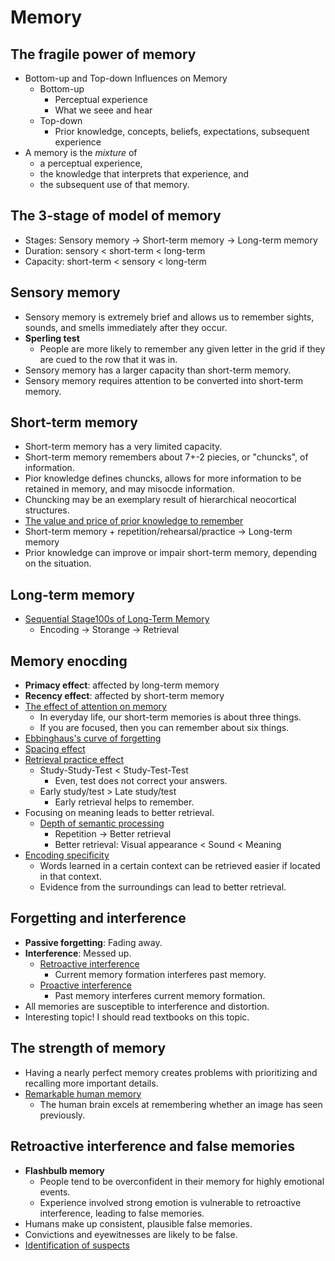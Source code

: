 # Memory

## The fragile power of memory

- Bottom-up and Top-down Influences on Memory
  - Bottom-up
    - Perceptual experience
    - What we seee and hear
  - Top-down
    - Prior knowledge, concepts, beliefs, expectations, subsequent experience
- A memory is the *mixture* of
  - a perceptual experience,
  - the knowledge that interprets that experience, and
  - the subsequent use of that memory.

## The 3-stage of model of memory

- Stages: Sensory memory -> Short-term memory -> Long-term memory
- Duration: sensory < short-term < long-term
- Capacity: short-term < sensory < long-term

## Sensory memory

- Sensory memory is extremely brief and allows us to remember sights, sounds, and smells immediately after they occur.
- **Sperling test**
  - People are more likely to remember any given letter in the grid if they are cued to the row that it was in.
- Sensory memory has a larger capacity than short-term memory.
- Sensory memory requires attention to be converted into short-term memory.

## Short-term memory

- Short-term memory has a very limited capacity.
- Short-term memory remembers about 7+-2 piecies, or "chuncks", of information.
- Pior knowledge defines chuncks, allows for more information to be retained in memory, and may misocde information.
- Chuncking may be an exemplary result of hierarchical neocortical structures.
- [The value and price of prior knowledge to remember](images/value-price-of-knowledge.png)
- Short-term memory + repetition/rehearsal/practice -> Long-term memory
- Prior knowledge can improve or impair short-term memory, depending on the situation.

## Long-term memory

- [Sequential Stage100s of Long-Term Memory](images/seq-stages-LTM.png)
  - Encoding -> Storange -> Retrieval

## Memory enocding

- **Primacy effect**: affected by long-term memory
- **Recency effect**: affected by short-term memory
- [The effect of attention on memory](images/STM-effect-of-attention.png)
  - In everyday life, our short-term memories is about three things.
  - If you are focused, then you can remember about six things.
- [Ebbinghaus's curve of forgetting](Ebbinghaus-curve-of-forgetting)
- [Spacing effect](images/spacing-effect.png)
- [Retrieval practice effect](images/retrieval-practice-effect.png)
  - Study-Study-Test < Study-Test-Test
    - Even, test does not correct your answers.
  - Early study/test > Late study/test
    - Early retrieval helps to remember.
- Focusing on meaning leads to better retrieval.
  - [Depth of semantic processing](images/depth-of-semantic-processing.png)
    - Repetition -> Better retrieval
    - Better retrieval: Visual appearance < Sound < Meaning
- [Encoding specificity](images/encoding-specificity.png)
  - Words learned in a certain context can be retrieved easier if located in that context.
  - Evidence from the surroundings can lead to better retrieval.

## Forgetting and interference

- **Passive forgetting**: Fading away.
- **Interference**: Messed up.
  - [Retroactive interference](images/retroactive-interference.png)
    - Current memory formation interferes past memory.
  - [Proactive interference](images/proactive-interference.png)
    - Past memory interferes current memory formation.
- All memories are susceptible to interference and distortion.
- Interesting topic! I should read textbooks on this topic.


## The strength of memory

- Having a nearly perfect memory creates problems with prioritizing and recalling more important details.
- [Remarkable human memory](images/remarkable-human-memory.png)
  - The human brain excels at remembering whether an image has seen previously.

## Retroactive interference and false memories

- **Flashbulb memory**
  - People tend to be overconfident in their memory for highly emotional events.
  - Experience involved strong emotion is vulnerable to retroactive interference, leading to false memories.
- Humans make up consistent, plausible false memories.
- Convictions and eyewitnesses are likely to be false.
- [Identification of suspects](images/identification-of-suspects.png)